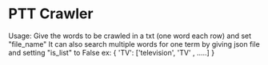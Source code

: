 # PTT Crawler

Usage: 
    Give the words to be crawled in a txt (one word each row) and set "file_name"
    It can also search multiple words for one term by giving json file and setting "is_list" to False
    ex: {
            'TV': ['television', 'TV' , .....]
        }

